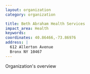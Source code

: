 ```yaml
---
layout: organization
category: organization

title: Beth Abraham Health Services
impact_area: Health
keywords: 
coordinates: 40.86466,-73.86976
address: |
  612 Allerton Avenue
  Bronx NY 10467
---
```

Organization's overview
